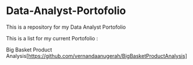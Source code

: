 # Data-Analyst-Portofolio
This is a repository for my Data Analyst Portofolio

This is a list for my current Portofolio :

Big Basket Product Analysis[https://github.com/vernandaanugerah/BigBasketProductAnalysis]

